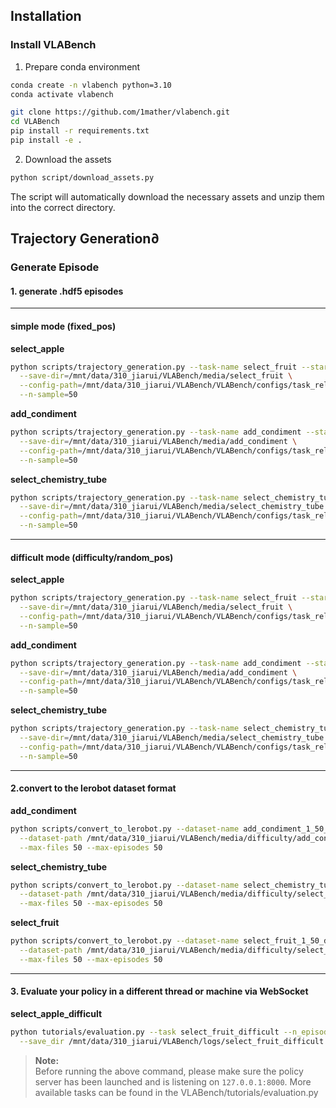 ## Installation

### Install VLABench
1. Prepare conda environment
```sh
conda create -n vlabench python=3.10
conda activate vlabench

git clone https://github.com/1mather/vlabench.git
cd VLABench
pip install -r requirements.txt
pip install -e .
```
2. Download the assets
```sh
python script/download_assets.py
```
The script will automatically download the necessary assets and unzip them into the correct directory.




## Trajectory Generation∂

### Generate Episode

#### 1. generate   .hdf5 episodes

---

#### simple mode (fixed_pos)

**select_apple**
```bash
python scripts/trajectory_generation.py --task-name select_fruit --start-id 0 \
  --save-dir=/mnt/data/310_jiarui/VLABench/media/select_fruit \
  --config-path=/mnt/data/310_jiarui/VLABench/VLABench/configs/task_related/task_specific_config/select_apple/task_config_1_pos_200_table_0.json \
  --n-sample=50
```

**add_condiment**
```bash
python scripts/trajectory_generation.py --task-name add_condiment --start-id 0 \
  --save-dir=/mnt/data/310_jiarui/VLABench/media/add_condiment \
  --config-path=/mnt/data/310_jiarui/VLABench/VLABench/configs/task_related/task_specific_config/add_condiment/task_config_1_pos_200.json \
  --n-sample=50
```

**select_chemistry_tube**
```bash
python scripts/trajectory_generation.py --task-name select_chemistry_tube --start-id 0 \
  --save-dir=/mnt/data/310_jiarui/VLABench/media/select_chemistry_tube \
  --config-path=/mnt/data/310_jiarui/VLABench/VLABench/configs/task_related/task_specific_config/select_chemistry_tube/task_config_1_pos_200.json \
  --n-sample=50
```

---

#### difficult mode (difficulty/random_pos)

**select_apple**
```bash
python scripts/trajectory_generation.py --task-name select_fruit --start-id 0 \
  --save-dir=/mnt/data/310_jiarui/VLABench/media/select_fruit \
  --config-path=/mnt/data/310_jiarui/VLABench/VLABench/configs/task_related/task_specific_config/select_apple_difficult/task_config_1_pos_200_table_0.json \
  --n-sample=50
```

**add_condiment**
```bash
python scripts/trajectory_generation.py --task-name add_condiment --start-id 0 \
  --save-dir=/mnt/data/310_jiarui/VLABench/media/add_condiment \
  --config-path=/mnt/data/310_jiarui/VLABench/VLABench/configs/task_related/task_specific_config/add_condiment_difficult/task_config_1_pos_200.json \
  --n-sample=50
```

**select_chemistry_tube**
```bash
python scripts/trajectory_generation.py --task-name select_chemistry_tube --start-id 0 \
  --save-dir=/mnt/data/310_jiarui/VLABench/media/select_chemistry_tube \
  --config-path=/mnt/data/310_jiarui/VLABench/VLABench/configs/task_related/task_specific_config/select_chemistry_tube_difficult/task_config_1_pos_200.json \
  --n-sample=50

```
---
#### 2.convert to the lerobot dataset format
**add_condiment**
```bash
python scripts/convert_to_lerobot.py --dataset-name add_condiment_1_50_diff \
  --dataset-path /mnt/data/310_jiarui/VLABench/media/difficulty/add_condiment \
  --max-files 50 --max-episodes 50
```

**select_chemistry_tube**
```bash
python scripts/convert_to_lerobot.py --dataset-name select_chemistry_tube_1_50_diff \
  --dataset-path /mnt/data/310_jiarui/VLABench/media/difficulty/select_chemistry_tube \
  --max-files 50 --max-episodes 50
```

**select_fruit**
```bash
python scripts/convert_to_lerobot.py --dataset-name select_fruit_1_50_diff \
  --dataset-path /mnt/data/310_jiarui/VLABench/media/difficulty/select_fruit\
  --max-files 50 --max-episodes 50
```

---

#### 3. Evaluate your policy in a different thread or machine via WebSocket

**select_apple_difficult**
```bash
python tutorials/evaluation.py --task select_fruit_difficult --n_episodes 50 --max_substeps 10 \
  --save_dir /mnt/data/310_jiarui/VLABench/logs/select_fruit_difficult
```

> **Note:**  
> Before running the above command, please make sure the policy server has been launched and is listening on `127.0.0.1:8000`.
> More available tasks can be found in the VLABench/tutorials/evaluation.py